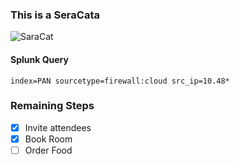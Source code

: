 ### This is a SeraCata 
![SaraCat](https://octodex.github.com/images/Terracottocat_Single.png)


#### Splunk Query
```
index=PAN sourcetype=firewall:cloud src_ip=10.48*
``` 

### Remaining Steps
- [X] Invite attendees 
- [X] Book Room 
- [ ] Order Food 

